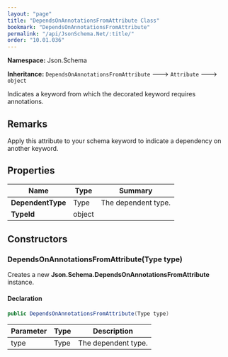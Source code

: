 ```yaml
---
layout: "page"
title: "DependsOnAnnotationsFromAttribute Class"
bookmark: "DependsOnAnnotationsFromAttribute"
permalink: "/api/JsonSchema.Net/:title/"
order: "10.01.036"
---
```

**Namespace:** Json.Schema

**Inheritance:**
`DependsOnAnnotationsFromAttribute`
 🡒 
`Attribute`
 🡒 
`object`

Indicates a keyword from which the decorated keyword requires annotations.

## Remarks

Apply this attribute to your schema keyword to indicate a dependency on another keyword.

## Properties

| Name | Type | Summary |
|---|---|---|
| **DependentType** | Type | The dependent type. |
| **TypeId** | object |  |

## Constructors

### DependsOnAnnotationsFromAttribute(Type type)

Creates a new **Json.Schema.DependsOnAnnotationsFromAttribute** instance.

#### Declaration

```c#
public DependsOnAnnotationsFromAttribute(Type type)
```

| Parameter | Type | Description |
|---|---|---|
| type | Type | The dependent type. |


